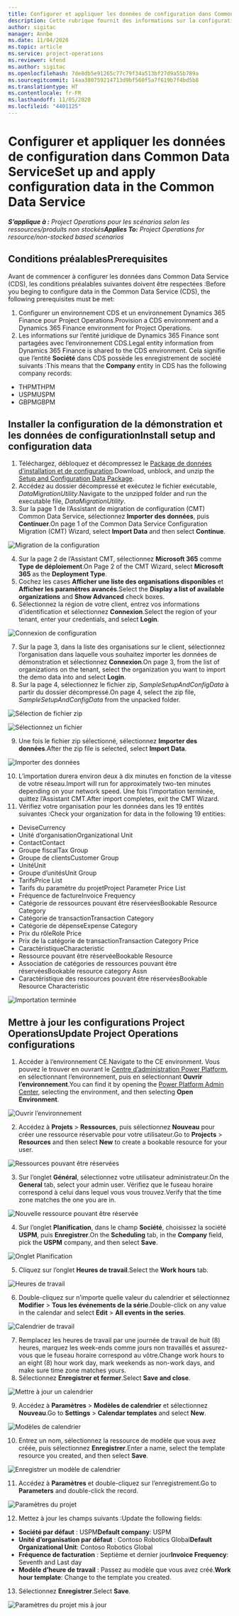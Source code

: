 ```yaml
---
title: Configurer et appliquer les données de configuration dans Common Data Service
description: Cette rubrique fournit des informations sur la configuration et l’application des données de configuration dans Project Operations.
author: sigitac
manager: Annbe
ms.date: 11/04/2020
ms.topic: article
ms.service: project-operations
ms.reviewer: kfend
ms.author: sigitac
ms.openlocfilehash: 7de8db5e91265c77c79f34a513bf27d9a55b789a
ms.sourcegitcommit: 14aa380759214713d9bf560f5a7f619b7f4bd5b8
ms.translationtype: HT
ms.contentlocale: fr-FR
ms.lasthandoff: 11/05/2020
ms.locfileid: "4401125"
---
```

# <a name="set-up-and-apply-configuration-data-in-the-common-data-service"></a><span data-ttu-id="0446d-103">Configurer et appliquer les données de configuration dans Common Data Service</span><span class="sxs-lookup"><span data-stu-id="0446d-103">Set up and apply configuration data in the Common Data Service</span></span> 

<span data-ttu-id="0446d-104">_**S’applique à :** Project Operations pour les scénarios selon les ressources/produits non stockés_</span><span class="sxs-lookup"><span data-stu-id="0446d-104">_**Applies To:** Project Operations for resource/non-stocked based scenarios_</span></span>

## <a name="prerequisites"></a><span data-ttu-id="0446d-105">Conditions préalables</span><span class="sxs-lookup"><span data-stu-id="0446d-105">Prerequisites</span></span>

<span data-ttu-id="0446d-106">Avant de commencer à configurer les données dans Common Data Service (CDS), les conditions préalables suivantes doivent être respectées :</span><span class="sxs-lookup"><span data-stu-id="0446d-106">Before you beging to configure data in the Common Data Service (CDS), the following prerequisites must be met:</span></span>

1.  <span data-ttu-id="0446d-107">Configurer un environnement CDS et un environnement Dynamics 365 Finance pour Project Operations.</span><span class="sxs-lookup"><span data-stu-id="0446d-107">Provision a CDS environment and a Dynamics 365 Finance environment for Project Operations.</span></span>
2.  <span data-ttu-id="0446d-108">Les informations sur l’entité juridique de Dynamics 365 Finance sont partagées avec l’environnement CDS.</span><span class="sxs-lookup"><span data-stu-id="0446d-108">Legal entity information from Dynamics 365 Finance is shared to the CDS environment.</span></span> <span data-ttu-id="0446d-109">Cela signifie que l’entité **Société** dans CDS possède les enregistrement de société suivants :</span><span class="sxs-lookup"><span data-stu-id="0446d-109">This means that the **Company** entity in CDS has the following company records:</span></span>
  - <span data-ttu-id="0446d-110">THPM</span><span class="sxs-lookup"><span data-stu-id="0446d-110">THPM</span></span>
  - <span data-ttu-id="0446d-111">USPM</span><span class="sxs-lookup"><span data-stu-id="0446d-111">USPM</span></span>
  - <span data-ttu-id="0446d-112">GBPM</span><span class="sxs-lookup"><span data-stu-id="0446d-112">GBPM</span></span>

## <a name="install-setup-and-configuration-data"></a><span data-ttu-id="0446d-113">Installer la configuration de la démonstration et les données de configuration</span><span class="sxs-lookup"><span data-stu-id="0446d-113">Install setup and configuration data</span></span>

1. <span data-ttu-id="0446d-114">Téléchargez, débloquez et décompressez le [Package de données d’installation et de configuration](https://download.microsoft.com/download/1/3/4/1349369c-6209-42b7-b3b4-5be0e67cacd8/ProjOpsSampleSetupData-%20Integrated%20UR1.zip).</span><span class="sxs-lookup"><span data-stu-id="0446d-114">Download, unblock, and unzip the [Setup and Configuration Data Package](https://download.microsoft.com/download/1/3/4/1349369c-6209-42b7-b3b4-5be0e67cacd8/ProjOpsSampleSetupData-%20Integrated%20UR1.zip).</span></span>
2. <span data-ttu-id="0446d-115">Accédez au dossier décompressé et exécutez le fichier exécutable, *DataMigrationUtility*.</span><span class="sxs-lookup"><span data-stu-id="0446d-115">Navigate to the unzipped folder and run the executable file, *DataMigrationUtility*.</span></span>
3. <span data-ttu-id="0446d-116">Sur la page 1 de l’Assistant de migration de configuration (CMT) Common Data Service, sélectionnez **Importer des données**, puis **Continuer**.</span><span class="sxs-lookup"><span data-stu-id="0446d-116">On page 1 of the Common Data Service Configuration Migration (CMT) Wizard, select **Import Data** and then select **Continue**.</span></span>

![Migration de la configuration](./media/1ConfigurationMigration.png)

4. <span data-ttu-id="0446d-118">Sur la page 2 de l’Assistant CMT, sélectionnez **Microsoft 365** comme **Type de déploiement**.</span><span class="sxs-lookup"><span data-stu-id="0446d-118">On Page 2 of the CMT Wizard, select **Microsoft 365** as the **Deployment Type**.</span></span>
5. <span data-ttu-id="0446d-119">Cochez les cases **Afficher une liste des organisations disponibles** et **Afficher les paramètres avancés**.</span><span class="sxs-lookup"><span data-stu-id="0446d-119">Select the **Display a list of available organizations** and **Show Advanced** check boxes.</span></span>
6. <span data-ttu-id="0446d-120">Sélectionnez la région de votre client, entrez vos informations d’identification et sélectionnez **Connexion**.</span><span class="sxs-lookup"><span data-stu-id="0446d-120">Select the region of your tenant, enter your credentials, and select **Login**.</span></span>

![Connexion de configuration](./media/2ConfigurationSignin.png)

7. <span data-ttu-id="0446d-122">Sur la page 3, dans la liste des organisations sur le client, sélectionnez l’organisation dans laquelle vous souhaitez importer les données de démonstration et sélectionnez **Connexion**.</span><span class="sxs-lookup"><span data-stu-id="0446d-122">On page 3, from the list of organizations on the tenant, select the organization you want to import the demo data into and select **Login**.</span></span>
8. <span data-ttu-id="0446d-123">Sur la page 4, sélectionnez le fichier zip, *SampleSetupAndConfigData* à partir du dossier décompressé.</span><span class="sxs-lookup"><span data-stu-id="0446d-123">On page 4, select the zip file, *SampleSetupAndConfigData* from the unpacked folder.</span></span>

![Sélection de fichier zip](./media/3ZipFile.png)

![Sélectionnez un fichier](./media/4SelectAFile.png)

9. <span data-ttu-id="0446d-126">Une fois le fichier zip sélectionné, sélectionnez **Importer des données**.</span><span class="sxs-lookup"><span data-stu-id="0446d-126">After the zip file is selected, select **Import Data**.</span></span>

![Importer des données](./media/5ImportData.png)

10. <span data-ttu-id="0446d-128">L’importation durera environ deux à dix minutes en fonction de la vitesse de votre réseau.</span><span class="sxs-lookup"><span data-stu-id="0446d-128">Import will run for approximately two-ten minutes depending on your network speed.</span></span> <span data-ttu-id="0446d-129">Une fois l’importation terminée, quittez l’Assistant CMT.</span><span class="sxs-lookup"><span data-stu-id="0446d-129">After import completes, exit the CMT Wizard.</span></span> 
11. <span data-ttu-id="0446d-130">Vérifiez votre organisation pour les données dans les 19 entités suivantes :</span><span class="sxs-lookup"><span data-stu-id="0446d-130">Check your organization for data in the following 19 entities:</span></span>

  - <span data-ttu-id="0446d-131">Devise</span><span class="sxs-lookup"><span data-stu-id="0446d-131">Currency</span></span>
  - <span data-ttu-id="0446d-132">Unité d’organisation</span><span class="sxs-lookup"><span data-stu-id="0446d-132">Organizational Unit</span></span>
  - <span data-ttu-id="0446d-133">Contact</span><span class="sxs-lookup"><span data-stu-id="0446d-133">Contact</span></span>
  - <span data-ttu-id="0446d-134">Groupe fiscal</span><span class="sxs-lookup"><span data-stu-id="0446d-134">Tax Group</span></span>
  - <span data-ttu-id="0446d-135">Groupe de clients</span><span class="sxs-lookup"><span data-stu-id="0446d-135">Customer Group</span></span>
  - <span data-ttu-id="0446d-136">Unité</span><span class="sxs-lookup"><span data-stu-id="0446d-136">Unit</span></span>
  - <span data-ttu-id="0446d-137">Groupe d’unités</span><span class="sxs-lookup"><span data-stu-id="0446d-137">Unit Group</span></span>
  - <span data-ttu-id="0446d-138">Tarifs</span><span class="sxs-lookup"><span data-stu-id="0446d-138">Price List</span></span>
  - <span data-ttu-id="0446d-139">Tarifs du paramètre du projet</span><span class="sxs-lookup"><span data-stu-id="0446d-139">Project Parameter Price List</span></span>
  - <span data-ttu-id="0446d-140">Fréquence de facture</span><span class="sxs-lookup"><span data-stu-id="0446d-140">Invoice Frequency</span></span>
  - <span data-ttu-id="0446d-141">Catégorie de ressources pouvant être réservées</span><span class="sxs-lookup"><span data-stu-id="0446d-141">Bookable Resource Category</span></span>
  - <span data-ttu-id="0446d-142">Catégorie de transaction</span><span class="sxs-lookup"><span data-stu-id="0446d-142">Transaction Category</span></span>
  - <span data-ttu-id="0446d-143">Catégorie de dépense</span><span class="sxs-lookup"><span data-stu-id="0446d-143">Expense Category</span></span>
  - <span data-ttu-id="0446d-144">Prix du rôle</span><span class="sxs-lookup"><span data-stu-id="0446d-144">Role Price</span></span>
  - <span data-ttu-id="0446d-145">Prix de la catégorie de transaction</span><span class="sxs-lookup"><span data-stu-id="0446d-145">Transaction Category Price</span></span>
  - <span data-ttu-id="0446d-146">Caractéristique</span><span class="sxs-lookup"><span data-stu-id="0446d-146">Characteristic</span></span>
  - <span data-ttu-id="0446d-147">Ressource pouvant être réservée</span><span class="sxs-lookup"><span data-stu-id="0446d-147">Bookable Resource</span></span>
  - <span data-ttu-id="0446d-148">Association de catégories de ressources pouvant être réservées</span><span class="sxs-lookup"><span data-stu-id="0446d-148">Bookable resource category Assn</span></span>
  - <span data-ttu-id="0446d-149">Caractéristique des ressources pouvant être réservées</span><span class="sxs-lookup"><span data-stu-id="0446d-149">Bookable Resource Characteristic</span></span>

![Importation terminée](./media/6CompleteImport.png)

## <a name="update-project-operations-configurations"></a><span data-ttu-id="0446d-151">Mettre à jour les configurations Project Operations</span><span class="sxs-lookup"><span data-stu-id="0446d-151">Update Project Operations configurations</span></span>

1. <span data-ttu-id="0446d-152">Accéder à l’environnement CE.</span><span class="sxs-lookup"><span data-stu-id="0446d-152">Navigate to the CE environment.</span></span> <span data-ttu-id="0446d-153">Vous pouvez le trouver en ouvrant le [Centre d’administration Power Platform](https://admin.powerplatform.microsoft.com/environments), en sélectionnant l’environnement, puis en sélectionnant **Ouvrir l’environnement**.</span><span class="sxs-lookup"><span data-stu-id="0446d-153">You can find it by opening the [Power Platform Admin Center](https://admin.powerplatform.microsoft.com/environments), selecting the environment, and then selecting **Open Environment**.</span></span> 

![Ouvrir l’environnement](./media/7OpenEnvironment.png)

2. <span data-ttu-id="0446d-155">Accédez à **Projets** > **Ressources**, puis sélectionnez **Nouveau** pour créer une ressource réservable pour votre utilisateur.</span><span class="sxs-lookup"><span data-stu-id="0446d-155">Go to **Projects** > **Resources** and then select **New** to create a bookable resource for your user.</span></span>

![Ressources pouvant être réservées](./media/8BookableResources.png)

3. <span data-ttu-id="0446d-157">Sur l’onglet **Général**, sélectionnez votre utilisateur administrateur.</span><span class="sxs-lookup"><span data-stu-id="0446d-157">On the **General** tab, select your admin user.</span></span> <span data-ttu-id="0446d-158">Vérifiez que le fuseau horaire correspond à celui dans lequel vous vous trouvez.</span><span class="sxs-lookup"><span data-stu-id="0446d-158">Verify that the time zone matches the one you are in.</span></span> 

![Nouvelle ressource pouvant être réservée](./media/9NewBookableResource.png)

4. <span data-ttu-id="0446d-160">Sur l’onglet **Planification**, dans le champ **Société**, choisissez la société **USPM**, puis **Enregistrer**.</span><span class="sxs-lookup"><span data-stu-id="0446d-160">On the **Scheduling** tab, in the **Company** field, pick the **USPM** company, and then select **Save**.</span></span> 

![Onglet Planification](./media/10SchedulingTab.png)

5. <span data-ttu-id="0446d-162">Cliquez sur l’onglet **Heures de travail**.</span><span class="sxs-lookup"><span data-stu-id="0446d-162">Select the **Work hours** tab.</span></span>  

![Heures de travail](./media/11WorkHours.png)

6. <span data-ttu-id="0446d-164">Double-cliquez sur n’importe quelle valeur du calendrier et sélectionnez **Modifier** > **Tous les événements de la série**.</span><span class="sxs-lookup"><span data-stu-id="0446d-164">Double-click on any value in the calendar and select **Edit** > **All events in the series**.</span></span> 

![Calendrier de travail](./media/12WorkCalendar.png)

7. <span data-ttu-id="0446d-166">Remplacez les heures de travail par une journée de travail de huit (8) heures, marquez les week-ends comme jours non travaillés et assurez-vous que le fuseau horaire correspond au vôtre.</span><span class="sxs-lookup"><span data-stu-id="0446d-166">Change work hours to an eight (8) hour work day, mark weekends as non-work days, and make sure time zone matches yours.</span></span> 
8. <span data-ttu-id="0446d-167">Sélectionnez **Enregistrer et fermer**.</span><span class="sxs-lookup"><span data-stu-id="0446d-167">Select **Save and close**.</span></span>

![Mettre à jour un calendrier](./media/13UpdateCalendar.png)

9. <span data-ttu-id="0446d-169">Accédez à **Paramètres** > **Modèles de calendrier** et sélectionnez **Nouveau**.</span><span class="sxs-lookup"><span data-stu-id="0446d-169">Go to **Settings** > **Calendar templates** and select **New**.</span></span>
 
 ![Modèles de calendrier](./media/14CalendarTemplates.png)
 
 10. <span data-ttu-id="0446d-171">Entrez un nom, sélectionnez la ressource de modèle que vous avez créée, puis sélectionnez **Enregistrer**.</span><span class="sxs-lookup"><span data-stu-id="0446d-171">Enter a name, select the template resource you created, and then select **Save**.</span></span> 
 
 ![Enregistrer un modèle de calendrier](./media/15SaveCalendarTemplate.png)
 
 11. <span data-ttu-id="0446d-173">Accédez à **Paramètres** et double-cliquez sur l’enregistrement.</span><span class="sxs-lookup"><span data-stu-id="0446d-173">Go to **Parameters** and double-click the record.</span></span> 
 
 ![Paramètres du projet](./media/16ProjectParameters.png)
 
12. <span data-ttu-id="0446d-175">Mettez à jour les champs suivants :</span><span class="sxs-lookup"><span data-stu-id="0446d-175">Update the following fields:</span></span>

 - <span data-ttu-id="0446d-176">**Société par défaut** : USPM</span><span class="sxs-lookup"><span data-stu-id="0446d-176">**Default company**: USPM</span></span>
 - <span data-ttu-id="0446d-177">**Unité d’organisation par défaut** : Contoso Robotics Global</span><span class="sxs-lookup"><span data-stu-id="0446d-177">**Default Organizational Unit**: Contoso Robotics Global</span></span>
 - <span data-ttu-id="0446d-178">**Fréquence de facturation** : Septième et dernier jour</span><span class="sxs-lookup"><span data-stu-id="0446d-178">**Invoice Frequency**: Seventh and Last day</span></span>
 - <span data-ttu-id="0446d-179">**Modèle d’heure de travail** : Passez au modèle que vous avez créé.</span><span class="sxs-lookup"><span data-stu-id="0446d-179">**Work hour template**: Change to the template you created.</span></span>

13. <span data-ttu-id="0446d-180">Sélectionnez **Enregistrer**.</span><span class="sxs-lookup"><span data-stu-id="0446d-180">Select **Save**.</span></span> 

![Paramètres du projet mis à jour](./media/17UpdatedProjectParameters.png)
